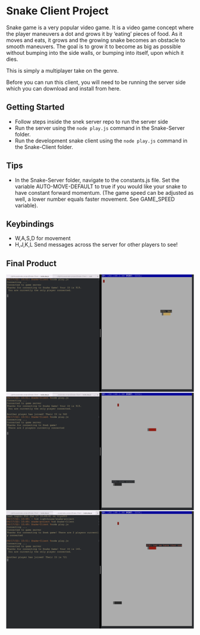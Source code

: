 # Snake Client Project

Snake game is a very popular video game. It is a video game concept where the player maneuvers a dot and grows it by ‘eating’ pieces of food. As it moves and eats, it grows and the growing snake becomes an obstacle to smooth maneuvers. The goal is to grow it to become as big as possible without bumping into the side walls, or bumping into itself, upon which it dies.

This is simply a multiplayer take on the genre.

Before you can run this client, you will need to be running the server side which you can download and install from here.

## Getting Started

- Follow steps inside the snek server repo to run the server side
- Run the server using the `node play.js` command in the Snake-Server folder.
- Run the development snake client using the `node play.js` command in the Snake-Client folder.

## Tips

- In the Snake-Server folder, navigate to the constants.js file. Set the variable AUTO-MOVE-DEFAULT to true if you would like your snake to have constant forward momentum. (The game speed can be adjusted as well, a lower number equals faster movement. See GAME_SPEED variable).

## Keybindings
- W,A,S,D for movement
- H,J,K,L Send messages across the server for other players to see!

## Final Product

!["Initial player joins the game"](</Screen%20Shot%202022-06-17%20at%2010.51.04%20AM%20(2).png>)
!["Second player joins the game"](</Screen%20Shot%202022-06-17%20at%2010.51.40%20AM%20(2).png>)
!["Other player notified a second player joined the game"](</Screen%20Shot%202022-06-17%20at%2010.51.48%20AM%20(2).png>)


